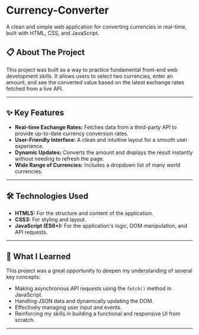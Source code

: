 # Currency-Converter

A clean and simple web application for converting currencies in real-time, built with HTML, CSS, and  JavaScript.

## 📋 About The Project

This project was built as a way to practice fundamental front-end web development skills. It allows users to select two currencies, enter an amount, and see the converted value based on the latest exchange rates fetched from a live API.

---

## ✨ Key Features

* **Real-time Exchange Rates:** Fetches data from a third-party API to provide up-to-date currency conversion rates.
* **User-Friendly Interface:** A clean and intuitive layout for a smooth user experience.
* **Dynamic Updates:** Converts the amount and displays the result instantly without needing to refresh the page.
* **Wide Range of Currencies:** Includes a dropdown list of many world currencies.

---

## 🛠️ Technologies Used

* **HTML5:** For the structure and content of the application.
* **CSS3:** For styling and layout.
* **JavaScript (ES6+):** For the application's logic, DOM manipulation, and API requests.

---

## 🧠 What I Learned

This project was a great opportunity to deepen my understanding of several key concepts:
* Making asynchronous API requests using the `fetch()` method in JavaScript.
* Handling JSON data and dynamically updating the DOM.
* Effectively managing user input and events.
* Reinforcing my skills in building a functional and responsive UI from scratch.

---
